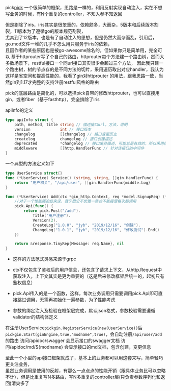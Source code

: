 pick[pick](https://github.com/hopeio/pick)
一个很简单的框架，思路是一样的，利用反射实现自动注入，实在不想写业务的时候，有N个重复的controller，不知入参不知返回

但是剔除了iris，iris其实是很笨重的，依赖颇多，大而杂，5版本和后续版本割裂，11版本为了遵循go的版本规范割裂，  
尤其到了12版本，也是有了自动注入的思想，但是仍然大而杂而乱，引用后，go.mod文件一堆的几乎不怎么用只服务于iris的依赖，  
且因作者的某些原因也是被go-awesome除名的，但如果你只是简单用，完全可以
基于httprouter写了个自己的路由，httprouter每个方法建一个路由树，然而大多数场景下，restful接口一个同url接口其实很少会超过三个方法，
因此我只建一个路由树，树的节点存的是不同方法的切片，采用遍历取出对应handler，我认为这样是省空间和提高性能的，我看了gin对httprouter
的用法，跟我思路一致，当然gin到1.17才完整的支持注册restful风格的路由



pick的底层路由是简化的，可以选择pick自带的修改httprouter，也可以直接用gin，或者fiber（基于fasthttp），完全排除了iris

apiInfo的定义
```go
type apiInfo struct {
	path, method, title string // 描述接口url，方法，说明
	version             int // 接口版本
	changelog           []changelog // 接口变更历史
	createlog           changelog // 接口创建描述
	deprecated          *changelog // 接口废弃描述，可能总是有效的，所以采用指针
	middleware          []http.HandlerFunc // 针对该接口的中间件
}
```
一个典型的方法定义如下
```go
type UserService struct{}
func (*UserService) Service() (string, string, []gin.HandlerFunc) {
	return "用户相关", "/api/user", []gin.HandlerFunc{middle.Log}
}

func (*UserService) Add(ctx *gin_http.Context, req *model.SignupReq) (*response.TinyRep, error) {
	//对于一个性能强迫症来说，我宁愿它不优雅一些也不能接受每次都调用
	pick.Api(func() {
		return pick.Post("/add").
			Title("用户注册").
			Version(2).
			CreateLog("1.0.0", "jyb", "2019/12/16", "创建").
			ChangeLog("1.0.1", "jyb", "2019/12/16", "修改测试").End()
	})

	return &response.TinyRep{Message: req.Name}, nil
}
```
- 这样的方法范式灵感来源于grpc

- ctx不仅包含了鉴权后的用户信息，还包含了请求上下文，从http.Request中获取注入，上下文其实是更为重要的（这是后来修改框架后统一的，起初只有鉴权信息）

- pick.Api传入的是一个函数，这样，每次业务调用只需要调用pick.Api即可直接跳过调用，无需再初始化一遍参数，为了性能考虑

- 参数的绑定注入及检验在框架层完成，默认json格式，参数校验需要遵循validator的结构体定义

在注册UserService`pickgin.RegisterService(new(UserService))`后`pickgin.Start(ginEngine,true,"modname",true)`，会自动注册`/api/user/add`的路由
访问/apidoc/swagger 会显示接口的swagger文档
访问/apidoc/md/${modname} 会显示接口的md文档，包含创建，变更信息

至此一个小型的api接口框架就成了，基本上的业务都可以用这套来写，简单轻巧更关注业务，  
虽然业务调用是使用的反射，有那么一点点点的性能开销（跟具体业务比可以忽略不计），但是比重复写N多路由，写N多重复的controller层(只负责参数序列化和返回)清爽多了
